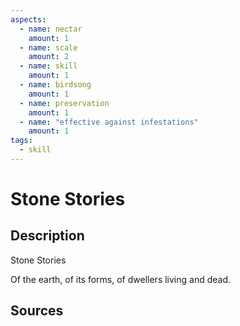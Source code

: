 ```yaml
---
aspects: 
  - name: nectar
    amount: 1
  - name: scale
    amount: 2
  - name: skill
    amount: 1
  - name: birdsong
    amount: 1
  - name: preservation
    amount: 1
  - name: "effective against infestations"
    amount: 1
tags:
  - skill
---
```


# Stone Stories

## Description
Stone Stories

Of the earth, of its forms, of dwellers living and dead.
## Sources